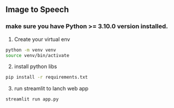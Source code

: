 ## Image to Speech

### make sure you have Python >= 3.10.0 version installed.
1. Create your virtual env
```sh
python -m venv venv
source venv/bin/activate
```

2. install python libs
```sh
pip install -r requirements.txt
```

3. run streamlit to lanch web app
```sh
streamlit run app.py
```
